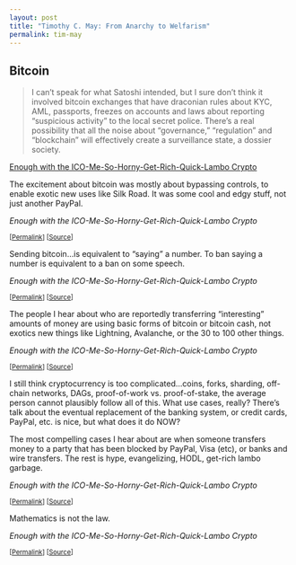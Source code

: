 ```yaml
---
layout: post
title: "Timothy C. May: From Anarchy to Welfarism"
permalink: tim-may
---
```


## Bitcoin 

>I can’t speak for what Satoshi intended, but I sure don’t think it involved bitcoin exchanges that have draconian rules about KYC, AML, passports, freezes on accounts and laws about reporting “suspicious activity” to the local secret police. There’s a real possibility that all the noise about “governance,” “regulation” and “blockchain” will effectively create a surveillance state, a dossier society.

[Enough with the ICO-Me-So-Horny-Get-Rich-Quick-Lambo Crypto](https://www.coindesk.com/enough-with-the-ico-me-so-horny-get-rich-quick-lambo-crypto)

The excitement about bitcoin was mostly about bypassing controls, to enable exotic new uses like Silk Road. It was some cool and edgy stuff, not just another PayPal.

<cite>Enough with the ICO-Me-So-Horny-Get-Rich-Quick-Lambo Crypto</cite>

<small>[[Permalink](https://nakamotoinstitute.org/static/docs/cyphernomicon.txt)] [[Source](https://www.coindesk.com/enough-with-the-ico-me-so-horny-get-rich-quick-lambo-crypto)]</small>

Sending bitcoin...is equivalent to “saying” a number. To ban saying a number is equivalent to a ban on some speech.

<cite>Enough with the ICO-Me-So-Horny-Get-Rich-Quick-Lambo Crypto</cite>

<small>[[Permalink](https://nakamotoinstitute.org/static/docs/cyphernomicon.txt)] [[Source](https://www.coindesk.com/enough-with-the-ico-me-so-horny-get-rich-quick-lambo-crypto)]</small>

The people I hear about who are reportedly transferring “interesting” amounts of money are using basic forms of bitcoin or bitcoin cash, not exotics new things like Lightning, Avalanche, or the 30 to 100 other things.

<cite>Enough with the ICO-Me-So-Horny-Get-Rich-Quick-Lambo Crypto</cite>

<small>[[Permalink](https://nakamotoinstitute.org/static/docs/cyphernomicon.txt)] [[Source](https://www.coindesk.com/enough-with-the-ico-me-so-horny-get-rich-quick-lambo-crypto)]</small>

I still think cryptocurrency is too complicated…coins, forks, sharding, off-chain networks, DAGs, proof-of-work vs. proof-of-stake, the average person cannot plausibly follow all of this. What use cases, really? There’s talk about the eventual replacement of the banking system, or credit cards, PayPal, etc. is nice, but what does it do NOW?

The most compelling cases I hear about are when someone transfers money to a party that has been blocked by PayPal, Visa (etc), or banks and wire transfers. The rest is hype, evangelizing, HODL, get-rich lambo garbage.

<cite>Enough with the ICO-Me-So-Horny-Get-Rich-Quick-Lambo Crypto</cite>

<small>[[Permalink](https://nakamotoinstitute.org/static/docs/cyphernomicon.txt)] [[Source](https://www.coindesk.com/enough-with-the-ico-me-so-horny-get-rich-quick-lambo-crypto)]</small>

Mathematics is not the law.

<cite>Enough with the ICO-Me-So-Horny-Get-Rich-Quick-Lambo Crypto</cite>

<small>[[Permalink](https://nakamotoinstitute.org/static/docs/cyphernomicon.txt)] [[Source](https://www.coindesk.com/enough-with-the-ico-me-so-horny-get-rich-quick-lambo-crypto)]</small>
